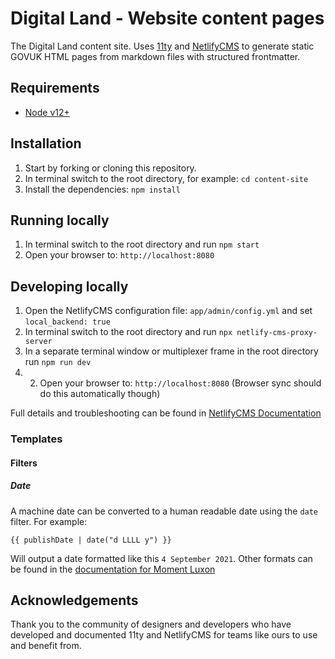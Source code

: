 # Digital Land - Website content pages

The Digital Land content site. Uses [11ty](https://11ty.dev) and [NetlifyCMS](https://netlifycms.org) to generate static GOVUK HTML pages from markdown files with structured frontmatter.

## Requirements

- [Node v12+](https://nodejs.org/)

## Installation

1. Start by forking or cloning this repository.
2. In terminal switch to the root directory, for example: `cd content-site`
3. Install the dependencies: `npm install`

## Running locally

1. In terminal switch to the root directory and run `npm start`
2. Open your browser to: `http://localhost:8080`

## Developing locally

1. Open the NetlifyCMS configuration file: `app/admin/config.yml` and set `local_backend: true`
2. In terminal switch to the root directory and run `npx netlify-cms-proxy-server`
3. In a separate terminal window or multiplexer frame in the root directory run `npm run dev`
4. 2. Open your browser to: `http://localhost:8080` (Browser sync should do this automatically though)

Full details and troubleshooting can be found in [NetlifyCMS Documentation](https://www.netlifycms.org/docs/beta-features/#working-with-a-local-git-repository)

### Templates

#### Filters

##### Date

A machine date can be converted to a human readable date using the `date` filter. For example:

```
{{ publishDate | date("d LLLL y") }}
```

Will output a date formatted like this `4 September 2021`. Other formats can be found in the [documentation for Moment Luxon](https://moment.github.io/luxon/#/formatting)

## Acknowledgements

Thank you to the community of designers and developers who have developed and documented 11ty and NetlifyCMS for teams like ours to use and benefit from.
